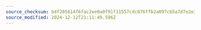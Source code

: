 ```yaml
---
source_checksum: b4f205614f6fac2ee0a0f91f11557cdc876ffb2a097cb5a7d7e2e36e17e9f646
source_modified: 2024-12-12T21:11:49.596Z
---
```


